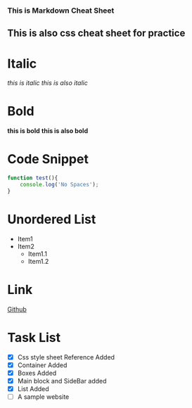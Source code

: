 ### This is Markdown Cheat Sheet
## This is also css cheat sheet for practice
# Italic
*this is italic*
_this is also italic_
# Bold
**this is bold**
__this is also bold__
# Code Snippet
```javascript
function test(){
    console.log('No Spaces');
}
```
# Unordered List
* Item1
* Item2
    * Item1.1
    * Item1.2
# Link
[Github](https://github.com)
# Task List
- [x] Css style sheet Reference Added
- [x] Container Added
- [x] Boxes Added
- [x] Main block and SideBar added
- [x] List Added
- [ ] A sample website
